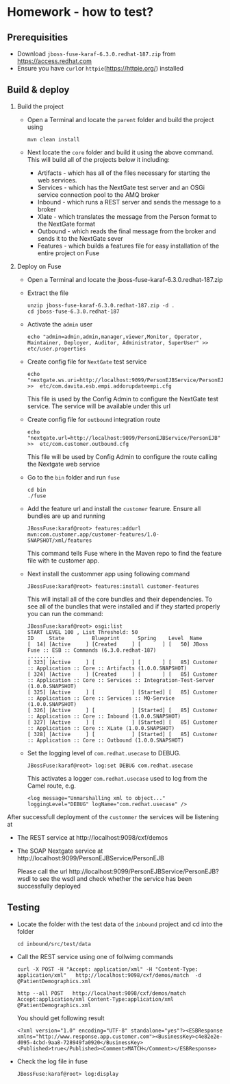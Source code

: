 # Homework - how to test?

## Prerequisities 

- Download `jboss-fuse-karaf-6.3.0.redhat-187.zip` from https://access.redhat.com
- Ensure you have `curl`or `httpie`(https://httpie.org/) installed

## Build & deploy

1. Build the project
    
    - Open a Terminal and locate the `parent` folder and build the project using
        
          mvn clean install
    
    - Next locate the `core` folder and build it using the above command. This will build all of the projects below it including:

      - Artifacts - which has all of the files necessary for starting the web services.
      - Services  - which has the NextGate test server and an OSGi service connection pool to the AMQ broker
      - Inbound   - which runs a REST server and sends the message to a broker
      - Xlate     - which translates the message from the Person format to the NextGate format
      - Outbound  - which reads the final message from the broker and sends it to the NextGate sever
      - Features  - which builds a features file for easy installation of the entire project on Fuse
    

1. Deploy on Fuse

    - Open a Terminal and locate the jboss-fuse-karaf-6.3.0.redhat-187.zip
    - Extract the file
    
          unzip jboss-fuse-karaf-6.3.0.redhat-187.zip -d .
          cd jboss-fuse-6.3.0.redhat-187
          
    - Activate the `admin` user
    
          echo "admin=admin,admin,manager,viewer,Monitor, Operator, Maintainer, Deployer, Auditor, Administrator, SuperUser" >> etc/user.properties
          
    - Create config file for `NextGate` test service
    
          echo "nextgate.ws.uri=http://localhost:9099/PersonEJBService/PersonEJB" >>  etc/com.davita.esb.empi.addorupdateempi.cfg
          
      This file is used by the Config Admin to configure the NextGate test service. The service will be available under this url
      
    - Create config file for `outbound` integration route
    
          echo "nextgate.url=http://localhost:9099/PersonEJBService/PersonEJB" >>  etc/com.customer.outbound.cfg
    
      This file will be used by Config Admin to configure the route calling the Nextgate web service 
      
    - Go to the `bin` folder and run `fuse`
    
          cd bin
          ./fuse
    - Add the feature url and install the `customer` fearure. Ensure all bundles are up and running
    
          JBossFuse:karaf@root> features:addurl mvn:com.customer.app/customer-features/1.0-SNAPSHOT/xml/features
      
      This command tells Fuse where in the Maven repo to find the feature file with te customer app. 
      
    - Next install the custommer app using following command	  
	        
          JBossFuse:karaf@root> features:install customer-features
          
      This will install all of the core bundles and their dependencies. To see all of the bundles that were installed and if they started properly you can run the command:  
      
          JBossFuse:karaf@root> osgi:list 
          START LEVEL 100 , List Threshold: 50
          ID     State         Blueprint      Spring    Level  Name
          [  14] [Active     ] [Created     ] [       ] [   50] JBoss Fuse :: ESB :: Commands (6.3.0.redhat-187)
          .........
          [ 323] [Active     ] [            ] [       ] [   85] Customer :: Application :: Core :: Artifacts (1.0.0.SNAPSHOT)
          [ 324] [Active     ] [Created     ] [       ] [   85] Customer :: Application :: Core :: Services :: Integration-Test-Server (1.0.0.SNAPSHOT)
          [ 325] [Active     ] [            ] [Started] [   85] Customer :: Application :: Core :: Services :: MQ-Service (1.0.0.SNAPSHOT)
          [ 326] [Active     ] [            ] [Started] [   85] Customer :: Application :: Core :: Inbound (1.0.0.SNAPSHOT)
          [ 327] [Active     ] [            ] [Started] [   85] Customer :: Application :: Core :: XLate (1.0.0.SNAPSHOT)
          [ 328] [Active     ] [            ] [Started] [   85] Customer :: Application :: Core :: Outbound (1.0.0.SNAPSHOT)

    - Set the logging level of `com.redhat.usecase` to DEBUG.
	
          JBossFuse:karaf@root> log:set DEBUG com.redhat.usecase
          
      This activates a logger `com.redhat.usecase` used to log from the Camel route, e.g.  
      
          <log message="Unmarshalling xml to object..." loggingLevel="DEBUG" logName="com.redhat.usecase" />

After successfull deployment of the `custommer` the services will be listening at

- The REST service at http://localhost:9098/cxf/demos
- The SOAP Nextgate service at http://localhost:9099/PersonEJBService/PersonEJB
  
  Please call the url http://localhost:9099/PersonEJBService/PersonEJB?wsdl to see the wsdl and check whether the service has been successfully deployed
  
## Testing 

- Locate the folder with the test data of the `inbound` project and cd into the folder

      cd inbound/src/test/data
      
- Call the REST service using one of follwimg commands

      curl -X POST -H "Accept: application/xml" -H "Content-Type: application/xml"   http://localhost:9098/cxf/demos/match  -d @PatientDemographics.xml
      
      http --all POST   http://localhost:9098/cxf/demos/match  Accept:application/xml Content-Type:application/xml  @PatientDemographics.xml
      
      
  You should get following result
  
      <?xml version="1.0" encoding="UTF-8" standalone="yes"?><ESBResponse xmlns="http://www.response.app.customer.com"><BusinessKey>c4e82e2e-d095-4cbd-9aa8-728949fa0920</BusinessKey><Published>true</Published><Comment>MATCH</Comment></ESBResponse>

- Check the log file in fuse

      JBossFuse:karaf@root> log:display
      
      
